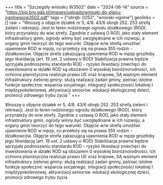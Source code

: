 +++
title = "Szczegóły wniosku W3502"
date = "2024-06-14"
source = "https://bip.brg.gda.pl/images/uploads/wnioski-do-planu-ogolnego/w3502.pdf"
tags = ["obręb: 0252", "wnioski-ogolne"]
geolinks = []
raw = "Wnoszę o objęcie działek nr 5, 4/8. 43/6 obręb 252. 253 strefą zieleni i rekreacji. Jest to teren rodzinnego ogrodu działkowego (ROD). który przynależy do wiw strefy. Zgodnie z ustawą O ROD, jako stały element infrastruktury gmin, ogrody winny być uwzględniane w ich rozwoju, a organy gmin tworzyć do tego warunki. Objęcie w/w strefą umożliwi ujawnienie ROD w mpzp, co przełoży się na prawa 355 rodzin - działkowców. Objęcie strefa zakazującą ujawnienia ROD w mpzp groziłoby jego likwidacją (art. 19 ust. 2 ustawy o ROD) Stabilizacja prawna będzie sprzyjała podnoszeniu standardu ROD - ryzyko likwidacji zniechęci do inwestowania w działki ROD są obszarem 0 wysokiej bioróżnorodności, ich ochrona planistyczna realizuje prawo UE oraż krajowe, SĄ ważnym element infrastrukiury zielonej gminy: służą realizacji zadań gminy, pelniac istotne funkcje społeczne: wsparcia socjalnego. integracji społeczności lokalnej I międzypokoleniowej. aktywizacji seniorów. edukacji ekologicznej dzieci, promocji zdrowego trybu życia "
+++

Wnoszę o objęcie działek nr 5, 4/8. 43/6 obręb 252. 253 strefą zieleni i rekreacji. Jest to teren
rodzinnego ogrodu działkowego (ROD). który przynależy do wiw strefy. Zgodnie z ustawą O ROD, jako stały
element infrastruktury gmin, ogrody winny być uwzględniane w ich rozwoju, a organy gmin tworzyć do tego
warunki. Objęcie w/w strefą umożliwi ujawnienie ROD w mpzp, co przełoży się na prawa 355 rodzin -
działkowców. Objęcie strefa zakazującą ujawnienia ROD w mpzp groziłoby jego likwidacją (art. 19 ust. 2 ustawy
o ROD) Stabilizacja prawna będzie sprzyjała podnoszeniu standardu ROD - ryzyko likwidacji zniechęci do
inwestowania w działki ROD są obszarem 0 wysokiej bioróżnorodności, ich ochrona planistyczna realizuje
prawo UE oraż krajowe, SĄ ważnym element infrastrukiury zielonej gminy: służą realizacji zadań gminy, pelniac
istotne funkcje społeczne: wsparcia socjalnego. integracji społeczności lokalnej I międzypokoleniowej.
aktywizacji seniorów. edukacji ekologicznej dzieci, promocji zdrowego trybu życia



